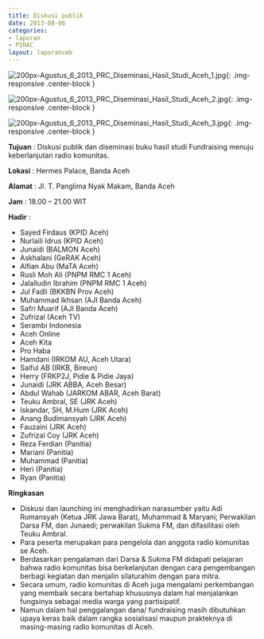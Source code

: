 ```yaml
---
title: Diskusi publik
date: 2013-08-06
categories:
- laporan
- PIRAC
layout: laporancmb
---
```



![200px-Agustus_6_2013_PRC_Diseminasi_Hasil_Studi_Aceh_1.jpg](/uploads/200px-Agustus_6_2013_PRC_Diseminasi_Hasil_Studi_Aceh_1.jpg){: .img-responsive .center-block }

![200px-Agustus_6_2013_PRC_Diseminasi_Hasil_Studi_Aceh_2.jpg](/uploads/200px-Agustus_6_2013_PRC_Diseminasi_Hasil_Studi_Aceh_2.jpg){: .img-responsive .center-block }

![200px-Agustus_6_2013_PRC_Diseminasi_Hasil_Studi_Aceh_3.jpg](/uploads/200px-Agustus_6_2013_PRC_Diseminasi_Hasil_Studi_Aceh_3.jpg){: .img-responsive .center-block }


**Tujuan** : Diskusi publik dan diseminasi buku hasil studi Fundraising menuju keberlanjutan radio komunitas. 

**Lokasi** : Hermes Palace, Banda Aceh 

**Alamat** : Jl. T. Panglima Nyak Makam, Banda Aceh 

**Jam** : 18.00 – 21.00 WIT 

**Hadir** :
* Sayed Firdaus (KPID Aceh)
* Nurlaili Idrus (KPID Aceh)
* Junaidi (BALMON Aceh)
* Askhalani (GeRAK Aceh)
* Alfian Abu (MaTA Aceh)
* Rusli Moh Ali (PNPM RMC 1 Aceh)
* Jalalludin Ibrahim (PNPM RMC 1 Aceh)
* Jul Fadli (BKKBN Prov Aceh)
* Muhammad Ikhsan (AJI Banda Aceh)
* Safri Muarif (AJI Banda Aceh)
* Zufrizal (Aceh TV)
* Serambi Indonesia
* Aceh Online
* Aceh Kita
* Pro Haba
* Hamdani (IRKOM AU, Aceh Utara)
* Saiful AB (IRKB, Bireun)
* Herry (FRKP2J, Pidie & Pidie Jaya)
* Junaidi (JRK ABBA, Aceh Besar)
* Abdul Wahab (JARKOM ABAR, Aceh Barat)
* Teuku Ambral, SE (JRK Aceh)
* Iskandar, SH, M.Hum (JRK Aceh)
* Anang Budimansyah (JRK Aceh)
* Fauzaini (JRK Aceh)
* Zufrizal Coy (JRK Aceh)
* Reza Ferdian (Panitia)
* Mariani (Panitia)
* Muhammad (Panitia)
* Heri (Panitia)
* Ryan (Panitia)

**Ringkasan**  
* Diskusi dan launching ini menghadirkan narasumber yaitu Adi Rumansyah (Ketua JRK Jawa Barat), Muhammad & Maryani; Perwakilan Darsa FM, dan Junaedi; perwakilan Sukma FM, dan difasilitasi oleh Teuku Ambral.
* Para peserta merupakan para pengelola dan anggota radio komunitas se Aceh. 
* Berdasarkan pengalaman dari Darsa & Sukma FM didapati pelajaran bahwa radio komunitas bisa berkelanjutan dengan cara pengembangan berbagi kegiatan dan menjalin silaturahim dengan para mitra. 
* Secara umum, radio komunitas di Aceh juga mengalami perkembangan yang membaik secara bertahap khususnya dalam hal menjalankan fungsinya sebagai media warga yang partisipatif.
* Namun dalam hal penggalangan dana/ fundraising masih dibutuhkan upaya keras baik dalam rangka sosialisasi maupun prakteknya di masing-masing radio komunitas di Aceh.
